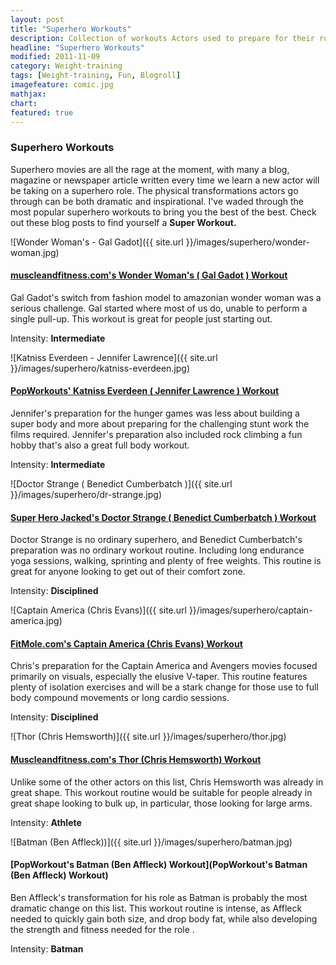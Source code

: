 ```yaml
---
layout: post
title: "Superhero Workouts"
description: Collection of workouts Actors used to prepare for their roles as superhero's
headline: "Superhero Workouts"
modified: 2011-11-09
category: Weight-training
tags: [Weight-training, Fun, Blogroll]
imagefeature: comic.jpg
mathjax: 
chart:
featured: true
---
```


<style>

    .notepad-post-title h1{

        display: none!important;
    }

    .modify .notepad-post-title h1{

        display: none!important;
    }

    .bg-img img {
    	 -webkit-background-size: cover!important;
		  -moz-background-size: cover!important;
		  -o-background-size: cover!important;
		  background-size: cover!important;
    }

</style>

### Superhero Workouts

Superhero movies are all the rage at the moment, with many a blog, magazine or newspaper article written every time we learn a new actor will be taking on a superhero role. The physical transformations actors go through can be both dramatic and inspirational. I've waded through the most popular superhero workouts to bring you the best of the best. Check out these blog posts to find yourself a **Super Workout.**

![Wonder Woman's - Gal Gadot]({{ site.url }}/images/superhero/wonder-woman.jpg)

####   [muscleandfitness.com's Wonder Woman's ( Gal Gadot ) Workout ](http://www.muscleandfitness.com/workouts/workout-routines/wonder-woman-workout)

Gal Gadot's switch from fashion model to amazonian wonder woman was a serious challenge. Gal started where most of us do, unable to perform a single pull-up. This workout is great for people just starting out.

 Intensity: **Intermediate**

![Katniss Everdeen - Jennifer Lawrence]({{ site.url }}/images/superhero/katniss-everdeen.jpg)

####   [PopWorkouts'  Katniss Everdeen ( Jennifer Lawrence ) Workout](https://www.popworkouts.com/jennifer-lawrence-workout-diet/)

Jennifer's preparation for the hunger games was less about building a super body and more about preparing for the challenging stunt work the films required. Jennifer's preparation also included rock climbing a fun hobby that's also a great full body workout.

 Intensity: **Intermediate**

![Doctor Strange ( Benedict Cumberbatch )]({{ site.url }}/images/superhero/dr-strange.jpg)

####   [Super Hero Jacked's Doctor Strange ( Benedict Cumberbatch ) Workout](http://superherojacked.com/2016/10/30/benedict-cumberbatch-doctor-strange-workout-diet-bulked-role/2/)

Doctor Strange is no ordinary superhero, and Benedict Cumberbatch's preparation was no ordinary workout routine. Including long endurance yoga sessions, walking, sprinting and plenty of free weights. This routine is great for anyone looking to get out of their comfort zone.

 Intensity: **Disciplined**

![Captain America (Chris Evans)]({{ site.url }}/images/superhero/captain-america.jpg)

####   [FitMole.com's Captain America (Chris Evans) Workout](http://www.fitmole.org/chris-evans-workout/)

Chris's preparation for the Captain America and Avengers movies focused primarily on visuals, especially the elusive V-taper. This routine features plenty of isolation exercises and will be a stark change for those use to full body compound movements or long cardio sessions.

 Intensity: **Disciplined**

![Thor (Chris Hemsworth)]({{ site.url }}/images/superhero/thor.jpg)

####   [Muscleandfitness.com's Thor (Chris Hemsworth) Workout](http://www.muscleandfitness.com/workouts/workout-routines/chris-hemsworths-god-thor-workout)

Unlike some of the other actors on this list, Chris Hemsworth was already in great shape. This workout routine would be suitable for people already in great shape looking to bulk up, in particular, those looking for large arms.

 Intensity: **Athlete**

![Batman (Ben Affleck))]({{ site.url }}/images/superhero/batman.jpg)

####   [PopWorkout's Batman (Ben Affleck) Workout](PopWorkout's Batman (Ben Affleck) Workout)

Ben Affleck's transformation for his role as Batman is probably the most dramatic change on this list. This workout routine is intense, as Affleck needed to quickly gain both size, and drop body fat, while also developing the strength and fitness needed for the role .

 Intensity: **Batman**